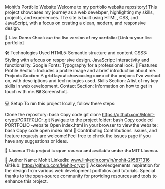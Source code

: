 Mohit's Portfolio Website
Welcome to my portfolio website repository! This project showcases my journey as a web developer, highlighting my skills, projects, and experiences. The site is built using HTML, CSS, and JavaScript, with a focus on creating a clean, modern, and responsive design.

🚀 Live Demo
Check out the live version of my portfolio: [Link to your live portfolio]

🛠️ Technologies Used
HTML5: Semantic structure and content.
CSS3: Styling with a focus on responsive design.
JavaScript: Interactivity and functionality.
Google Fonts: Typography for a professional look.
📄 Features
Profile Section: Includes a profile image and a brief introduction about me.
Projects Section: A grid layout showcasing some of the projects I've worked on, with descriptions and technologies used.
Skills Section: A list of my key skills in web development.
Contact Section: Information on how to get in touch with me.
🖼️ Screenshots


💻 Setup
To run this project locally, follow these steps:

Clone the repository:
bash
Copy code
git clone https://github.com/Mohit-crypt/PORTFOLIO-.git
Navigate to the project folder:
bash
Copy code
cd PORTFOLIO -website
Open index.html in your browser to view the website:
bash
Copy code
open index.html
🔄 Contributing
Contributions, issues, and feature requests are welcome! Feel free to check the issues page if you have any suggestions or ideas.

📝 License
This project is open-source and available under the MIT License.

👤 Author
Name: Mohit
LinkedIn: www.linkedin.com/in/mohit-205871316
GitHub: https://github.com/Mohit-crypt
🙌 Acknowledgements
Inspiration for the design from various web development portfolios and tutorials.
Special thanks to the open-source community for providing resources and tools to enhance this project.

